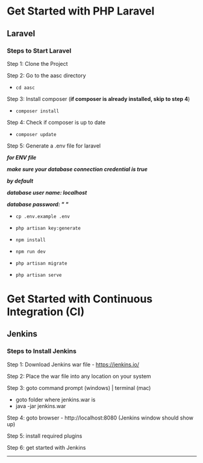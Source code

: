
# Get Started with PHP Laravel
## Laravel
### **Steps to Start Laravel**

Step 1: Clone the Project

Step 2: Go to the aasc directory
* `cd aasc`

Step 3: Install composer (**if composer is already installed, skip to step 4**)
* `composer install`

Step 4: Check if composer is up to date
* `composer update`

Step 5: Generate a .env file for laravel

**_for ENV file_**

**_make sure your database connection credential is true_**

**_by default_**

**_database user name: localhost_**

**_database password: " "_**

* `cp .env.example .env`

* `php artisan key:generate`

* `npm install`

* `npm run dev`

* `php artisan migrate`

* `php artisan serve`


# Get Started with Continuous Integration (CI)

## Jenkins
### **Steps to Install Jenkins**

Step 1: Download Jenkins war file - https://jenkins.io/

Step 2: Place the war file into any location on your system

Step 3: goto command prompt (windows) | terminal (mac)
   - goto folder where jenkins.war is
   - java -jar jenkins.war

Step 4: goto browser - http://localhost:8080 (Jenkins window should show up)

Step 5: install required plugins

Step 6: get started with Jenkins

**********

